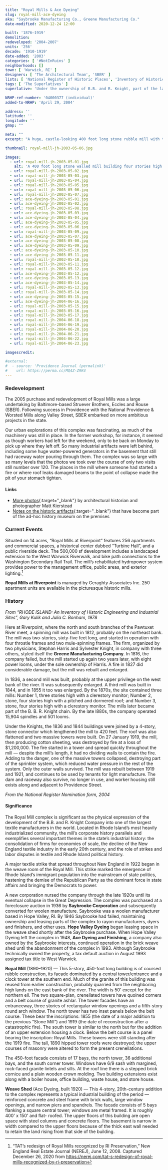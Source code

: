 ```yaml
---
title: "Royal Mills & Ace Dyeing"
slug: royal-mill-ace-dyeing
aka: "Saybrooke Manufacturing Co., Greene Manufacturing Co."
date-modified: 2020-12-24 12:00

built: '1876–1919'
demolition: 
redeveloped: '2004-2007'
units: '256'
decade: '1910-1919'
date-added: '2003'
categories: [ '#NotInRuins' ]
neighborhoods: []
town: [ 'Warwick, RI' ]
designers: [ 'The Architectural Team', 'SBER' ]
lists: [ 'National Register of Historic Places', 'Inventory of Historic Engineering & Industrial Sites 1978' ]
tags: [ 'The Superlatives' ]
superlative: 'Under the ownership of B.B. and R. Knight, part of the largest textile manufacturers in the world'

NRHP-ref-number: '04000377 (individual)'
added-to-NRHP: 'April 29, 2004'

address: ''
latitude: ''
longitude: ''
gmap: ""

meta: ""
excerpt: "A huge, castle-looking 400 foot long stone rubble mill with two impressive towers joined to a more modern red brick mill on either side of a historically hard-working river"

thumbnail: royal-mill-jh-2003-05-06.jpg

images:
  - url: royal-mill-jh-2003-05-01.jpg
    alt: 'A 400 foot long stone walled mill building four stories high with impressive towers on two ends runs along Providence Street at a corner of the road where the Pawtucket River also runs. Across the river, just down from a dam, and connected by a 65 foot long truss bridge at the fourth story level, is a four-story red brick mill of relatively modern construction.'
  - url: royal-mill-jh-2003-05-02.jpg
  - url: royal-mill-jh-2003-05-03.jpg
  - url: royal-mill-jh-2003-05-04.jpg
  - url: royal-mill-jh-2003-05-05.jpg
  - url: royal-mill-jh-2003-05-06.jpg
  - url: royal-mill-jh-2003-05-07.jpg
  - url: ace-dyeing-jh-2003-05-01.jpg
  - url: ace-dyeing-jh-2003-05-02.jpg
  - url: royal-mill-jh-2003-05-08.jpg
  - url: ace-dyeing-jh-2003-05-03.jpg
  - url: ace-dyeing-jh-2003-05-04.jpg
  - url: ace-dyeing-jh-2003-05-05.jpg
  - url: ace-dyeing-jh-2003-05-06.jpg
  - url: royal-mill-jh-2003-05-09.jpg
  - url: ace-dyeing-jh-2003-05-07.jpg
  - url: ace-dyeing-jh-2003-05-08.jpg
  - url: ace-dyeing-jh-2003-05-09.jpg
  - url: ace-dyeing-jh-2003-05-10.jpg
  - url: ace-dyeing-jh-2003-05-11.jpg
  - url: royal-mill-jh-2003-05-10.jpg
  - url: royal-mill-jh-2003-05-11.jpg
  - url: royal-mill-jh-2003-05-12.jpg
  - url: ace-dyeing-jh-2003-05-12.jpg
  - url: ace-dyeing-jh-2003-05-13.jpg
  - url: ace-dyeing-jh-2003-05-14.jpg
  - url: royal-mill-jh-2003-05-13.jpg
  - url: royal-mill-jh-2003-05-14.jpg
  - url: ace-dyeing-jh-2003-05-15.jpg
  - url: ace-dyeing-jh-2004-06-16.jpg
  - url: royal-mill-jh-2003-05-15.jpg
  - url: royal-mill-jh-2003-05-16.jpg
  - url: royal-mill-jh-2003-05-17.jpg
  - url: royal-mill-jh-2004-06-18.jpg
  - url: royal-mill-jh-2004-06-19.jpg
  - url: royal-mill-jh-2004-06-20.jpg
  - url: royal-mill-jh-2004-06-21.jpg
  - url: royal-mill-jh-2004-06-22.jpg
  - url: royal-mill-jh-2004-06-23.jpg

imagescredit: 

#external:
#  - source: 'Providence Journal (permalink)'
#    url: https://perma.cc/MQ4Z-Z9K4
---
```


### Redevelopment

The 2005 purchase and redevelopment of Royal Mills was a large undertaking by Baltimore-based Struever Brothers, Eccles and Rouse (<span class="abbr">SBER</span>). Following success in Providence with the National Providence & Worsted Mills along Valley Street, <span class="abbr">SBER</span> embarked on more ambitious projects in the state. 

Our urban explorations of this complex was fascinating, as much of the machinery was still in place. In the former workshop, for instance, it seemed as though workers had left for the weekend, only to be back on Monday to pick up where they left off. So many industrial artifacts were left behind, including some huge water-powered generators in the basement that still had raceway water pouring through them. The complex was so large with so many levels that the photos we took over the course of only two visits still number over 120. The places in the mill where someone had started a fire or where roof leaks damaged beams to the point of collapse made the pit of your stomach tighten. 

#### Links

+ [More photos](//www.mattkierstead.com/royal-mills){:target="_blank"} by architectural historian and photographer Matt Kierstead
+ [Notes on the historic artifacts](//www.nps.gov/articles/royal-mills-ri.htm){:target="_blank"} that have become part of the ad-hoc history museum on the premises


### Current Events

Situated on 14 acres, “Royal Mills at Riverpoint” features 256 apartments and commercial spaces, a historical center dubbed “Turbine Hall”, and a public riverside deck. The 500,000 sf development includes a landscaped extension to the West Warwick Riverwalk, and bike path connections to the Washington Secondary Rail Trail. The mill’s rehabilitated hydropower system provides power to the management office, public areas, and exterior lighting.[^1]

**Royal Mills at Riverpoint** is managed by Geraghty Associates Inc. 250 apartment units are available in the picturesque historic mills. 

[^1]: “TAT’s redesign of Royal Mills recognized by RI Preservation,” New England Real Estate Journal (NEREJ), June 12, 2008. Captured December 26, 2020 from https://nerej.com/tat-s-redesign-of-royal-mills-recognized-by-ri-preservation


### History

_From “RHODE ISLAND: An Inventory of Historic Engineering and Industrial Sites”, Gary Kulik and Julia C. Bonham, 1978_

Here at Riverpoint, where the north and south branches of the Pawtuxet River meet, a spinning mill was built in 1812, probably on the northeast bank. The mill was two-stories, sixty-five feet long, and started in operation with four throstle frames and two mule-spinning frames. The firm, organized by two physicians, Stephan Harris and Sylvester Knight, in company with three others, styled itself the **Greene Manufacturing Company**. In 1816, the company failed, but the mill started up again two years later, with eight power looms, under the sole ownership of Harris. A fire in 1827 did considerable damage, but the mill was rebuilt and enlarged. 

In 1836, a second mill was built, probably at the upper privilege on the west bank of the river. It was subsequently enlarged. A third mill was built in 1844, and in 1855 it too was enlarged. By the 1870s, the site contained three mills: Number 1, three stories high with a clerestory monitor; Number 2, stone, four stories high with a pitched and dormered roof; and Number 3, stone, four stories high with a clerestory monitor. The mills later became part of the B. B. R. Knight chain.  By the late l880s, the company operated 15,904 spindles and 501 looms. 

Under the Knights, the 1836 and 1844 buildings were joined by a 4-story, stone connector
which lengthened the mill to 420 feet. The roof was also flattened and two massive towers were built. On 27 January 1919, the mill, then producing cotton sheeting, was destroyed by fire at a loss of $1,200,000. The fire started in a tower and spread quickly throughout the mill — despite the mill’s length, it had no dividing walls to contain the fire. Adding to the danger, one of the massive towers collapsed, destroying part of the sprinkler system, which reduced water pressure in the rest of the system. Only the outer walls survived. The mill was rebuilt between 1919 and 1921, and continues to be used by tenants for light manufacture. The dam and raceway also survive, no longer in use, and worker housing still exists along and adjacent to Providence Street.

_From the National Register Nomination form, 2004_

#### Significance

The Royal Mill complex is significant as the physical expression of the development of the B.B. and R. Knight Company into one of the largest textile manufacturers in the world. Located in Rhode Island’s most heavily industrialized community, the mill’s corporate history parallels and exemplifies several important themes in the state’s industrial history: the consolidation of firms for economies of scale, the decline of the New England textile industry in the early 20th century, and the role of strikes and labor disputes in textile and Rhode Island political history.

A major textile strike that spread throughout New England in 1922 began in the weave room of the Royal Mill. This strike marked the emergence of Rhode Island’s immigrant population into the mainstream of state politics, hastening the demise of the Republican Party as the dominant force in state affairs and bringing the Democrats to power.

A new corporation nursed the company through the late 1920s until its eventual collapse in the Great Depression. The complex was purchased at a foreclosure auction in 1936 by **Saybrooke Corporation** and subsequently converted for woolen manufacture. Saybrooke was a woolen manufacturer based in Hope Valley, RI. By 1946 Saybrooke had failed, maintaining ownership and leasing parts of the complex to rayon manufacturers, dyers and finishers, and other uses. **Hope Valley Dyeing** began leasing space in the weave shed shortly after the Saybrooke purchase. When Hope Valley Dyeing left the complex in 1948, **Ace Dyeing and Finishing**, a company also owned by the Saybrooke interests, continued operation in the brick weave shed until the abandonment of the complex in 1993. Although Saybrooke technically owned the property, a tax default auction in August 1993 assigned tax title to West Warwick. 

**Royal Mill** (1890–1920) — This 5-story, 450-foot long building is of coursed rubble construction, its facade dominated by a central tower/entrance and a clock tower at the southern end. Much of the granite of this building was reused from earlier construction, probably quarried from the neighboring high lands on the east bank of the river. The width is 50' except for the northern ell. The two square-plan, crenellated towers have quoined corners and a belt course of granite ashlar. The tower facades have an entranceway, three stories of rectangular window openings and a fifth-story round arch window. The north tower has two inset panels below the belt course. These bear the inscriptions: 1855 (the date of a major addition to the previous “Stone Mill”) and 1919 (the date of reconstruction after a catastrophic fire). The south tower is similar to the north but for the addition of an upper extension housing a clock. Below the belt course is a panel bearing the inscription: Royal Mills. These towers were still standing after the 1919 fire. The tall, 1890 hipped tower roofs were destroyed; the upper courses of masonry were altered to form the present crenellations.

The 450-foot facade consists of 17 bays, the north tower, 36 additional bays, and the south corner tower. Windows have 6/9 sash with margined, rock-faced granite lintels and sills. At the roof line there is a stepped brick cornice and a plain wooden crown molding. Two building extensions exist along with a boiler house, office building, waste house, and store house.

**Weave Shed** (Ace Dyeing, built 1920) — This 4-story, 20th-century addition to the complex represents a typical industrial building of the period — reinforced concrete and steel frame with brick walls, large window openings, and narrow piers and spandrels. The facade consists of 5 bays flanking a square central tower; windows are metal framed. It is roughly 400' x 150' and flat- roofed. The upper floors of this building are open space with steel columns and concrete floors. The basement is narrow in width compared to the upper floors because of the thick east wall needed to retain the land rising from that side of the building.
